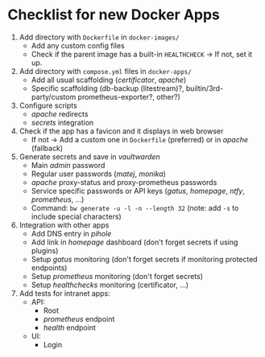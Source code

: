 # Checklist for new Docker Apps

1. Add directory with `Dockerfile` in `docker-images/`
    - Add any custom config files
    - Check if the parent image has a built-in `HEALTHCHECK` -> If not, set it up.
2. Add directory with `compose.yml` files in `docker-apps/`
    - Add all usual scaffolding (_certificator_, _apache_)
    - Specific scaffolding (db-backup (litestream)?, builtin/3rd-party/custom prometheus-exporter?, other?)
3. Configure scripts
    - _apache_ redirects
    - _secrets_ integration
4. Check if the app has a favicon and it displays in web browser
    - If not -> Add a custom one in `Dockerfile` (preferred) or in _apache_ (fallback)
5. Generate secrets and save in _vaultwarden_
    - Main _admin_ password
    - Regular user passwords (_matej_, _monika_)
    - _apache_ proxy-status and proxy-prometheus passwords
    - Service specific passwords or API keys (_gatus_, _homepage_, _ntfy_, _prometheus_, ...)
    - Command: `bw generate -u -l -n --length 32` (note: add `-s` to include special characters)
6. Integration with other apps
    - Add DNS entry in _pihole_
    - Add link in _homepage_ dashboard (don't forget secrets if using plugins)
    - Setup _gatus_ monitoring (don't forget secrets if monitoring protected endpoints)
    - Setup _prometheus_ monitoring  (don't forget secrets)
    - Setup _healthchecks_ monitoring (certificator, ...)
7. Add tests for intranet apps:
    - API:
        - Root
        - _prometheus_ endpoint
        - _health_ endpoint
    - UI:
        - Login
